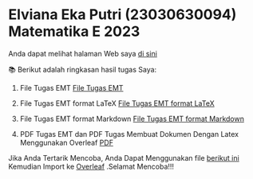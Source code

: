 # Elviana Eka Putri (23030630094) Matematika E 2023
Anda dapat melihat halaman Web saya [di sini](https://github.com/ElvianaEkaPutri/Elviana-Eka-Putri_23030630094_Matematika-E-2023)

📚 Berikut adalah ringkasan hasil tugas Saya:
1. File Tugas EMT
[File Tugas EMT]()

2. File Tugas EMT format LaTeX
[File Tugas EMT format LaTeX]()

3. File Tugas EMT format Markdown
[File Tugas EMT format Markdown]()

4. PDF Tugas EMT dan PDF Tugas Membuat Dokumen Dengan Latex Menggunakan Overleaf
[PDF]()

Jika Anda Tertarik Mencoba, Anda Dapat Menggunakan file [berikut ini]() Kemudian Import ke [Overleaf](https://www.overleaf.com/) .Selamat Mencoba!!!
